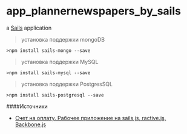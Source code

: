 # app_plannernewspapers_by_sails

a [Sails](http://sailsjs.org) application

> установка поддержки mongoDB 
 
    >npm install sails-mongo --save

> установка поддержки MySQL

    >npm install sails-mysql --save

> установка поддержки PostgresSQL

    >npm install sails-postgresql --save
####Источники

- [Счет на оплату. Рабочее приложение на sails.js, ractive.js, Backbone.js](http://habrahabr.ru/post/221171/)
 
